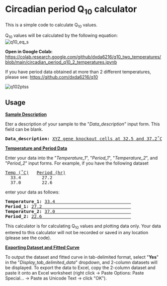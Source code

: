 # Circadian period Q<sub>10</sub> calculator
This is a simple code to calculate Q<sub>10</sub> values.

Q<sub>10</sub> values will be calculated by the following equation:<br />
![q10_eq_s](https://user-images.githubusercontent.com/101025597/157246791-fafd8e4e-d997-413c-a35e-82eea43a9cbc.png) <br />

**Open in Google Colab:**<br/>
https://colab.research.google.com/github/dxda6216/q10_two_temperatures/blob/main/circadian_period_q10_2_temperatures.ipynb

If you have period data obtained at more than 2 different temperatures, please see: https://github.com/dxda6216/q10

![q102ptss](https://user-images.githubusercontent.com/101025597/157476620-ea223179-3158-42d2-93d2-3a3b9b265200.png)

## Usage

<b><ins>Sample Description</ins></b>

Eter a description of your sample to the "<i>Data_description</i>" input form. This field can be blank.

<pre><b>Data_description:</b> <ins>XYZ gene knockout cells at 32.5 and 37.2˚C    </ins></pre>

<b><ins>Temperature and Period Data</ins></b>

Enter your data into the "<i>Temperature_1</i>", "<i>Period_1</i>", "<i>Temperature_2</i>", and "<i>Period_2</i>" input forms.
For example, if you have the following dataset

<pre><ins>Temp (˚C)</ins>   <ins>Period (hr)</ins>
  33.4        27.2
  37.0        22.6</pre>
enter your data as follows:
<pre><b>Temperature_1:</b> <ins>33.4                             </ins>
<b>Period_1:</b> <ins>27.2                                  </ins>
<b>Temperature_2:</b> <ins>37.0                             </ins>
<b>Period_2:</b> <ins>22.6                                  </ins></pre>

This calculator is for calculating Q<sub>10</sub> values and plotting data only. Your data entered to this calculator will not be recorded or saved in any location (please see the code).

<b><ins>Exporting Dataset and Fitted Curve</ins></b>

To output the dataset and fitted curve in tab-delimited format, select "<b>Yes</b>" in the "<i>Display_tab_delimited_data</i>" dropdown, and 2-column datasets will be displayed. To export the data to Excel, copy the 2-column dataset and paste it onto an Excel worksheet (right click -> Paste Options: Paste Special... -> Paste as Unicode Text -> click "OK").
